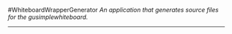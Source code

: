 #WhiteboardWrapperGenerator
*An application that generates source files for the gusimplewhiteboard.*

---
